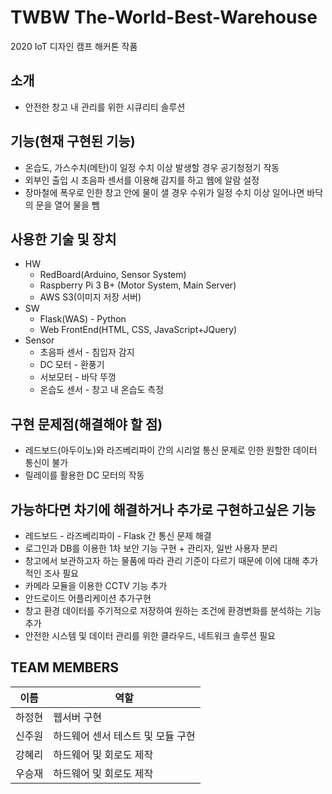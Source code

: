 # TWBW The-World-Best-Warehouse
2020 IoT 디자인 캠프 해커톤 작품

## 소개
* 안전한 창고 내 관리를 위한 시큐리티 솔루션

## 기능(현재 구현된 기능)
* 온습도, 가스수치(메탄)이 일정 수치 이상 발생할 경우 공기청정기 작동
* 외부인 출입 시 초음파 센서를 이용해 감지를 하고 웹에 알람 설정
* 장마철에 폭우로 인한 창고 안에 물이 샐 경우 수위가 일정 수치 이상 일어나면 바닥의 문을 열어 물을 뺌

## 사용한 기술 및 장치
* HW
  * RedBoard(Arduino, Sensor System)
  * Raspberry Pi 3 B+ (Motor System, Main Server)
  * AWS S3(이미지 저장 서버)
* SW
  * Flask(WAS) - Python
  * Web FrontEnd(HTML, CSS, JavaScript+JQuery)
* Sensor
  * 초음파 센서 - 침입자 감지
  * DC 모터 - 환풍기
  * 서보모터 - 바닥 뚜껑
  * 온습도 센서 - 창고 내 온습도 측정
  
## 구현 문제점(해결해야 할 점)
* 레드보드(아두이노)와 라즈베리파이 간의 시리얼 통신 문제로 인한 원할한 데이터 통신이 불가
* 릴레이를 활용한 DC 모터의 작동

## 가능하다면 차기에 해결하거나 추가로 구현하고싶은 기능
* 레드보드 - 라즈베리파이 - Flask 간 통신 문제 해결
* 로그인과 DB를 이용한 1차 보안 기능 구현 + 관리자, 일반 사용자 분리
* 창고에서 보관하고자 하는 물품에 따라 관리 기준이 다르기 때문에 이에 대해 추가적인 조사 필요
* 카메라 모듈을 이용한 CCTV 기능 추가
* 안드로이드 어플리케이션 추가구현
* 창고 환경 데이터를 주기적으로 저장하여 원하는 조건에 환경변화를 분석하는 기능 추가
* 안전한 시스템 및 데이터 관리를 위한 클라우드, 네트워크 솔루션 필요
  
  
## TEAM MEMBERS
|이름|역할|
|---|---|
|하정현|웹서버 구현|
|신주원|하드웨어 센서 테스트 및 모듈 구현|
|강혜리|하드웨어 및 회로도 제작|
|우승재|하드웨어 및 회로도 제작|
